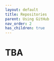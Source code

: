 ```yaml
---
layout: default
title: Repositories
parent: Using GitHub
nav_order: 2
has_children: true
---
```


# TBA
